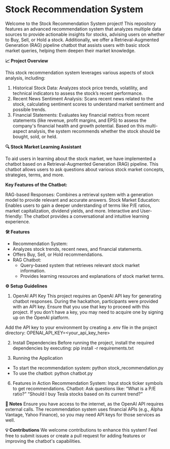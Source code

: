 # **Stock Recommendation System**

Welcome to the Stock Recommendation System project! This repository features an advanced recommendation system that analyzes multiple data sources to provide actionable insights for stocks, advising users on whether to Buy, Sell, or Hold a stock. Additionally, we offer a Retrieval-Augmented Generation (RAG) pipeline chatbot that assists users with basic stock market queries, helping them deepen their market knowledge.

**📈 Project Overview**

This stock recommendation system leverages various aspects of stock analysis, including:

1. Historical Stock Data: Analyzes stock price trends, volatility, and technical indicators to assess the stock’s recent performance.
2. Recent News Sentiment Analysis: Scans recent news related to the stock, calculating sentiment scores to understand market sentiment and possible trends.
3. Financial Statements: Evaluates key financial metrics from recent statements (like revenue, profit margins, and EPS) to assess the company's financial health and growth potential.
Based on this multi-aspect analysis, the system recommends whether the stock should be bought, sold, or held.

**🔍 Stock Market Learning Assistant**

To aid users in learning about the stock market, we have implemented a chatbot based on a Retrieval-Augmented Generation (RAG) pipeline. This chatbot allows users to ask questions about various stock market concepts, strategies, terms, and more.

**Key Features of the Chatbot:**

RAG-based Responses: Combines a retrieval system with a generation model to provide relevant and accurate answers.
Stock Market Education: Enables users to gain a deeper understanding of terms like P/E ratios, market capitalization, dividend yields, and more.
Interactive and User-friendly: The chatbot provides a conversational and intuitive learning experience.

**🛠️ Features**

- Recommendation System:
- Analyzes stock trends, recent news, and financial statements.
- Offers Buy, Sell, or Hold recommendations.
- RAG Chatbot:
  - Query-based system that retrieves relevant stock market information.
  - Provides learning resources and explanations of stock market terms.

**⚙️ Setup Guidelines**
1. OpenAI API Key
This project requires an OpenAI API key for generating chatbot responses. During the hackathon, participants were provided with an API key. Ensure that you use that key to proceed with this project. If you don’t have a key, you may need to acquire one by signing up on the OpenAI platform.

Add the API key to your environment by creating a .env file in the project directory:
OPENAI_API_KEY=<your_api_key_here>

2. Install Dependencies
Before running the project, install the required dependencies by executing:
pip install -r requirements.txt

3. Running the Application
- To start the recommendation system:
    python stock_recommendation.py
- To use the chatbot:
    python chatbot.py

6. Features in Action
Recommendation System: Input stock ticker symbols to get recommendations.
Chatbot: Ask questions like:
“What is a P/E ratio?”
“Should I buy Tesla stocks based on its current trend?”

**📝 Notes**
Ensure you have access to the internet, as the OpenAI API requires external calls.
The recommendation system uses financial APIs (e.g., Alpha Vantage, Yahoo Finance), so you may need API keys for those services as well.

**💡 Contributions**
We welcome contributions to enhance this system! Feel free to submit issues or create a pull request for adding features or improving the chatbot's capabilities.
